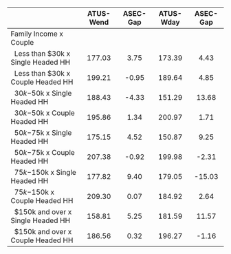 
|                      |    ATUS-Wend |     ASEC-Gap |    ATUS-Wday |     ASEC-Gap |
| -------------------- | :----------: | :----------: | :----------: | :----------: |
| Family Income x Couple |              |              |              |              |
| &nbsp;&nbsp;Less than $30k x Single Headed HH |       177.03 |         3.75 |       173.39 |         4.43 |
| &nbsp;&nbsp;Less than $30k x Couple Headed HH |       199.21 |        -0.95 |       189.64 |         4.85 |
| &nbsp;&nbsp;$30k-$50k x Single Headed HH |       188.43 |        -4.33 |       151.29 |        13.68 |
| &nbsp;&nbsp;$30k-$50k x Couple Headed HH |       195.86 |         1.34 |       200.97 |         1.71 |
| &nbsp;&nbsp;$50k-$75k x Single Headed HH |       175.15 |         4.52 |       150.87 |         9.25 |
| &nbsp;&nbsp;$50k-$75k x Couple Headed HH |       207.38 |        -0.92 |       199.98 |        -2.31 |
| &nbsp;&nbsp;$75k-$150k x Single Headed HH |       177.82 |         9.40 |       179.05 |       -15.03 |
| &nbsp;&nbsp;$75k-$150k x Couple Headed HH |       209.30 |         0.07 |       184.92 |         2.64 |
| &nbsp;&nbsp;$150k and over x Single Headed HH |       158.81 |         5.25 |       181.59 |        11.57 |
| &nbsp;&nbsp;$150k and over x Couple Headed HH |       186.56 |         0.32 |       196.27 |        -1.16 |

